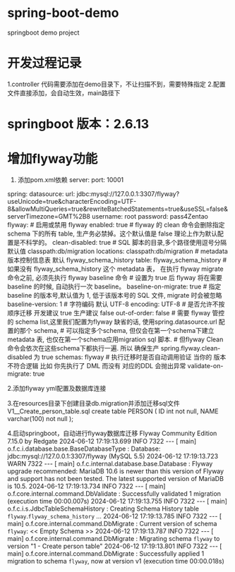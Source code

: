 # spring-boot-demo
springboot demo project

# 开发过程记录
1.controller 代码需要添加在demo目录下，不让扫描不到，需要特殊指定
2.配置文件直接添加，会自动生效，main路径下 

# springboot 版本：2.6.13

# 增加flyway功能
1. 添加pom.xml依赖
server:
   port: 10001

spring:
    datasource:
        url: jdbc:mysql://127.0.0.1:3307/flyway?useUnicode=true&characterEncoding=UTF-8&allowMultiQueries=true&rewriteBatchedStatements=true&useSSL=false&serverTimezone=GMT%2B8
        username: root
        password: pass4Zentao
    flyway:
        # 启用或禁用 flyway
        enabled: true
        # flyway 的 clean 命令会删除指定 schema 下的所有 table, 生产务必禁掉。这个默认值是 false 理论上作为默认配置是不科学的。
        clean-disabled: true
        # SQL 脚本的目录,多个路径使用逗号分隔 默认值 classpath:db/migration
        locations: classpath:db/migration
        #  metadata 版本控制信息表 默认 flyway_schema_history
        table: flyway_schema_history
        # 如果没有 flyway_schema_history 这个 metadata 表， 在执行 flyway migrate 命令之前, 必须先执行 flyway baseline 命令
        # 设置为 true 后 flyway 将在需要 baseline 的时候, 自动执行一次 baseline。
        baseline-on-migrate: true
        # 指定 baseline 的版本号,默认值为 1, 低于该版本号的 SQL 文件, migrate 时会被忽略
        baseline-version: 1
        # 字符编码 默认 UTF-8
        encoding: UTF-8
        # 是否允许不按顺序迁移 开发建议 true  生产建议 false
        out-of-order: false
        # 需要 flyway 管控的 schema list,这里我们配置为flyway  缺省的话, 使用spring.datasource.url 配置的那个 schema,
        # 可以指定多个schema, 但仅会在第一个schema下建立 metadata 表, 也仅在第一个schema应用migration sql 脚本.
        # 但flyway Clean 命令会依次在这些schema下都执行一遍. 所以 确保生产 spring.flyway.clean-disabled 为 true
        schemas: flyway
        # 执行迁移时是否自动调用验证   当你的 版本不符合逻辑 比如 你先执行了 DML 而没有 对应的DDL 会抛出异常
        validate-on-migrate: true

2.添加flyway yml配置及数据库连接

3.在resources目录下创建目录db.migration并添加迁移sql文件
V1__Create_person_table.sql
create table PERSON (
ID int not null,
NAME varchar(100) not null
);

4.启动springboot，自动进行flyway数据库迁移
Flyway Community Edition 7.15.0 by Redgate
2024-06-12 17:19:13.699  INFO 7322 --- [           main] o.f.c.i.database.base.BaseDatabaseType   : Database: jdbc:mysql://127.0.0.1:3307/flyway (MySQL 5.5)
2024-06-12 17:19:13.723  WARN 7322 --- [           main] o.f.c.internal.database.base.Database    : Flyway upgrade recommended: MariaDB 10.6 is newer than this version of Flyway and support has not been tested. The latest supported version of MariaDB is 10.5.
2024-06-12 17:19:13.734  INFO 7322 --- [           main] o.f.core.internal.command.DbValidate     : Successfully validated 1 migration (execution time 00:00.007s)
2024-06-12 17:19:13.755  INFO 7322 --- [           main] o.f.c.i.s.JdbcTableSchemaHistory         : Creating Schema History table `flyway`.`flyway_schema_history` ...
2024-06-12 17:19:13.785  INFO 7322 --- [           main] o.f.core.internal.command.DbMigrate      : Current version of schema `flyway`: << Empty Schema >>
2024-06-12 17:19:13.787  INFO 7322 --- [           main] o.f.core.internal.command.DbMigrate      : Migrating schema `flyway` to version "1 - Create person table"
2024-06-12 17:19:13.801  INFO 7322 --- [           main] o.f.core.internal.command.DbMigrate      : Successfully applied 1 migration to schema `flyway`, now at version v1 (execution time 00:00.018s)